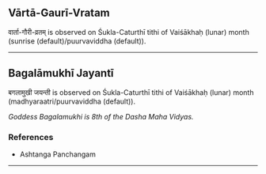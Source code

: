 ## Vārtā-Gaurī-Vratam
वार्ता-गौरी-व्रतम् is observed on Śukla-Caturthī tithi of Vaiśākhaḥ (lunar) month (sunrise (default)/puurvaviddha (default)).



---
## Bagalāmukhī Jayantī
बगलामुखी जयन्ती is observed on Śukla-Caturthī tithi of Vaiśākhaḥ (lunar) month (madhyaraatri/puurvaviddha (default)).

_Goddess Bagalamukhi is 8th of the Dasha Maha Vidyas._
### References
* Ashtanga Panchangam


---
